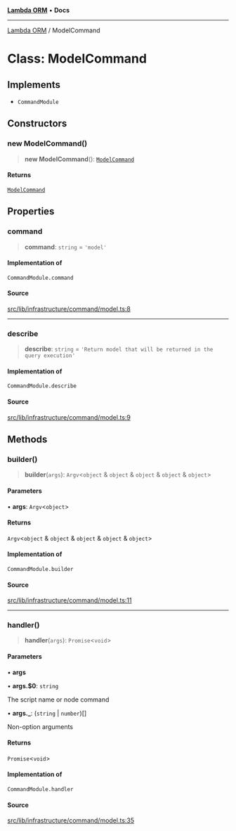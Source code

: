 [**Lambda ORM**](../README.md) • **Docs**

***

[Lambda ORM](../README.md) / ModelCommand

# Class: ModelCommand

## Implements

- `CommandModule`

## Constructors

### new ModelCommand()

> **new ModelCommand**(): [`ModelCommand`](ModelCommand.md)

#### Returns

[`ModelCommand`](ModelCommand.md)

## Properties

### command

> **command**: `string` = `'model'`

#### Implementation of

`CommandModule.command`

#### Source

[src/lib/infrastructure/command/model.ts:8](https://github.com/lambda-orm/lambdaorm-cli/blob/c851a8bb292deae2db02453930bc8e326462dbb4/src/lib/infrastructure/command/model.ts#L8)

***

### describe

> **describe**: `string` = `'Return model that will be returned in the query execution'`

#### Implementation of

`CommandModule.describe`

#### Source

[src/lib/infrastructure/command/model.ts:9](https://github.com/lambda-orm/lambdaorm-cli/blob/c851a8bb292deae2db02453930bc8e326462dbb4/src/lib/infrastructure/command/model.ts#L9)

## Methods

### builder()

> **builder**(`args`): `Argv`\<`object` & `object` & `object` & `object` & `object`\>

#### Parameters

• **args**: `Argv`\<`object`\>

#### Returns

`Argv`\<`object` & `object` & `object` & `object` & `object`\>

#### Implementation of

`CommandModule.builder`

#### Source

[src/lib/infrastructure/command/model.ts:11](https://github.com/lambda-orm/lambdaorm-cli/blob/c851a8bb292deae2db02453930bc8e326462dbb4/src/lib/infrastructure/command/model.ts#L11)

***

### handler()

> **handler**(`args`): `Promise`\<`void`\>

#### Parameters

• **args**

• **args.$0**: `string`

The script name or node command

• **args.\_**: (`string` \| `number`)[]

Non-option arguments

#### Returns

`Promise`\<`void`\>

#### Implementation of

`CommandModule.handler`

#### Source

[src/lib/infrastructure/command/model.ts:35](https://github.com/lambda-orm/lambdaorm-cli/blob/c851a8bb292deae2db02453930bc8e326462dbb4/src/lib/infrastructure/command/model.ts#L35)
